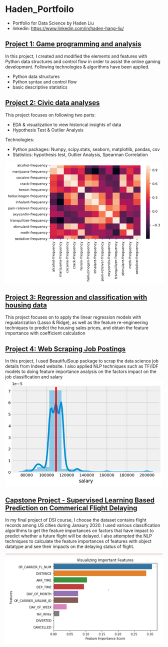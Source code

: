 # Haden_Portfoilo
* Portfolio for Data Science by Haden Liu
* linkedin: https://www.linkedin.com/in/haden-hang-liu/

## [Project 1: Game programming and analysis](https://github.com/haden-liu/DSI_Project1)

In this project, I created and modified the elements and features with Python data structures and control flow in order to assist the online gaming development. Following technologies & algorithms have been applied.

  - Python data structures
  - Python syntax and control flow
  - basic descriptive statistics
  
## [Project 2: Civic data analyses](https://github.com/haden-liu/DSI_Project2)
 
 This project focuses on following two parts:
 
  - EDA & visualization to view historical insights of data
  - Hypothesis Test & Outlier Analysis

 Technologies: 
  
  - Python packages: Numpy, scipy.stats, seaborn, matplotlib, pandas, csv
  - Statistics: hypothesis test, Outlier Analysis, Spearman Correlation

 ![](/download2.png)

## [Project 3: Regression and classification with housing data](https://github.com/haden-liu/DSI_Project3)

This project focuses on to apply the linear regression models with regualarization (Lasso & Ridge), as well as the feature re-engineering techniques to predict the housing sales prices, and obtain the feature importance with coefficient calculation

## [Project 4: Web Scraping Job Postings](https://github.com/haden-liu/DSI_Project4)

In this project, I used BeautifulSoup package to scrap the data science job details from Indeed website. I also applied NLP techniques such as TF/IDF models to doing feature importance analysis on the factors impact on the job classification and salary
![](/download3.png)

## [Capstone Project - Supervised Learning Based Prediction on Commerical Flight Delaying](https://github.com/haden-liu/DSI-Capstone-Project)

In my final project of DSI course, I choose the dataset contains flight records among US cities during Janaury 2020. I used various classification algorithms to get the feature importances on factors that have impact to predict whether a future flight will be delayed. I also attempted the NLP techniques to calculate the feature importances of features with object datatype and see their impacts on the delaying status of flight.


![](/download4.PNG)



